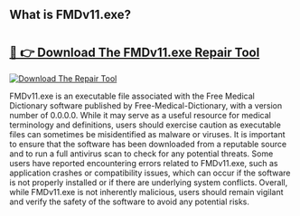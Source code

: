 ## What is FMDv11.exe? 

# <h2><a href="https://exedetect.com/download.php?FMDv11.exe">🔗 👉 Download The FMDv11.exe Repair Tool</a></h2>

[![Download The Repair Tool](https://exedetect.com/download-button.jpg)](https://exedetect.com/download.php?FMDv11.exe)

FMDv11.exe is an executable file associated with the Free Medical Dictionary software published by Free-Medical-Dictionary, with a version number of 0.0.0.0. While it may serve as a useful resource for medical terminology and definitions, users should exercise caution as executable files can sometimes be misidentified as malware or viruses. It is important to ensure that the software has been downloaded from a reputable source and to run a full antivirus scan to check for any potential threats. Some users have reported encountering errors related to FMDv11.exe, such as application crashes or compatibility issues, which can occur if the software is not properly installed or if there are underlying system conflicts. Overall, while FMDv11.exe is not inherently malicious, users should remain vigilant and verify the safety of the software to avoid any potential risks.